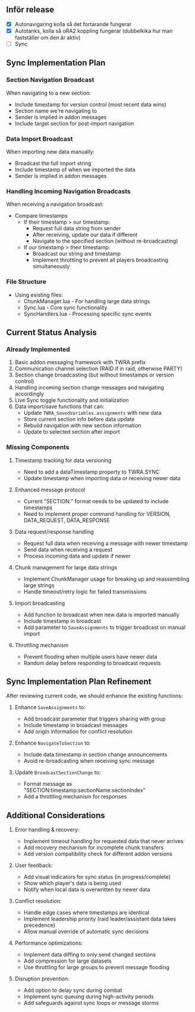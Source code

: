 ## Inför release
- [x] Autonavigaring kolla så det fortarande fungerar
- [x] Autotanks, kolla så oRA2 koppling fungerar (dubbelkika hur man fastställer om den är aktiv)
- [ ] Sync

## Sync Implementation Plan

### Section Navigation Broadcast
When navigating to a new section:
- Include timestamp for version control (most recent data wins)
- Section name we're navigating to
- Sender is implied in addon messages
- Include target section for post-import navigation

### Data Import Broadcast
When importing new data manually:
- Broadcast the full import string
- Include timestamp of when we imported the data
- Sender is implied in addon messages

### Handling Incoming Navigation Broadcasts
When receiving a navigation broadcast:
- Compare timestamps
  - If their timestamp > our timestamp:
    - Request full data string from sender
    - After receiving, update our data if different
    - Navigate to the specified section (without re-broadcasting)
  - If our timestamp > their timestamp:
    - Broadcast our string and timestamp
    - Implement throttling to prevent all players broadcasting simultaneously

### File Structure
- Using existing files:
  - ChunkManager.lua - For handling large data strings
  - Sync.lua - Core sync functionality
  - SyncHandlers.lua - Processing specific sync events

## Current Status Analysis

### Already Implemented
1. Basic addon messaging framework with TWRA prefix
2. Communication channel selection (RAID if in raid, otherwise PARTY)
3. Section change broadcasting (but without timestamps or version control)
4. Handling incoming section change messages and navigating accordingly
5. Live Sync toggle functionality and initialization
6. Data import/save functions that can:
   - Update `TWRA_SavedVariables.assignments` with new data
   - Store current section info before data update
   - Rebuild navigation with new section information
   - Update to selected section after import

### Missing Components
1. Timestamp tracking for data versioning
   - Need to add a dataTimestamp property to TWRA.SYNC
   - Update timestamp when importing data or receiving newer data

2. Enhanced message protocol
   - Current "SECTION:" format needs to be updated to include timestamps
   - Need to implement proper command handling for VERSION, DATA_REQUEST, DATA_RESPONSE

3. Data request/response handling
   - Request full data when receiving a message with newer timestamp
   - Send data when receiving a request
   - Process incoming data and update if newer

4. Chunk management for large data strings
   - Implement ChunkManager usage for breaking up and reassembling large strings
   - Handle timeout/retry logic for failed transmissions

5. Import broadcasting
   - Add function to broadcast when new data is imported manually
   - Include timestamp in broadcast
   - Add parameter to `SaveAssignments` to trigger broadcast on manual import

6. Throttling mechanism
   - Prevent flooding when multiple users have newer data
   - Random delay before responding to broadcast requests

## Sync Implementation Plan Refinement

After reviewing current code, we should enhance the existing functions:

1. Enhance `SaveAssignments` to:
   - Add broadcast parameter that triggers sharing with group
   - Include timestamp in broadcast messages
   - Add origin information for conflict resolution

2. Enhance `NavigateToSection` to:
   - Include data timestamp in section change announcements
   - Avoid re-broadcasting when receiving sync message
   
3. Update `BroadcastSectionChange` to:
   - Format message as "SECTION:timestamp:sectionName:sectionIndex"
   - Add a throttling mechanism for responses

## Additional Considerations

1. Error handling & recovery:
   - Implement timeout handling for requested data that never arrives
   - Add recovery mechanism for incomplete chunk transfers
   - Add version compatibility check for different addon versions

2. User feedback:
   - Add visual indicators for sync status (in progress/complete)
   - Show which player's data is being used
   - Notify when local data is overwritten by newer data

3. Conflict resolution:
   - Handle edge cases where timestamps are identical
   - Implement leadership priority (raid leader/assistant data takes precedence)
   - Allow manual override of automatic sync decisions

4. Performance optimizations:
   - Implement data diffing to only send changed sections
   - Add compression for large datasets
   - Use throttling for large groups to prevent message flooding

5. Disruption prevention:
   - Add option to delay sync during combat
   - Implement sync queuing during high-activity periods
   - Add safeguards against sync loops or message storms
